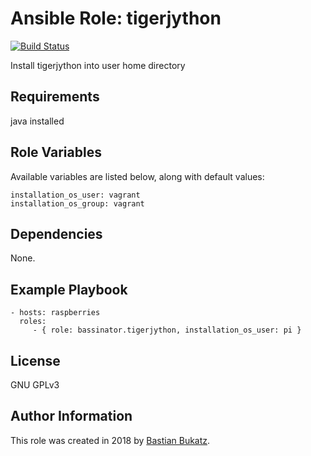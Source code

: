 # Ansible Role: tigerjython

[![Build Status](https://travis-ci.com/Bassinator/ansible-role-nodered.svg?branch=master)](https://travis-ci.com/Bassinator/ansible-role-nodered)

Install tigerjython into user home directory

## Requirements

java installed

## Role Variables

Available variables are listed below, along with default values:

    installation_os_user: vagrant
    installation_os_group: vagrant

## Dependencies

None.


## Example Playbook

    - hosts: raspberries
      roles:
         - { role: bassinator.tigerjython, installation_os_user: pi }

## License

GNU GPLv3

## Author Information
This role was created in 2018 by [Bastian Bukatz](https://bassinator.github.io).
